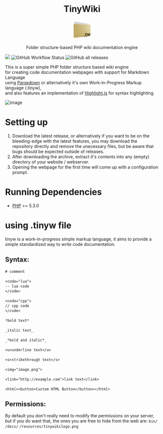 <h1 align="center">TinyWiki</h1>
<p align="center">
  <img src="resources/tinywikilogo.png" width=64 />
</p>
<p align="center">Folder structure-based PHP wiki documentation engine</p>

<img src="https://img.shields.io/github/license/vortexdevsoftware/tiny-wiki"> <img alt="GitHub Workflow Status" src="https://img.shields.io/github/workflow/status/vortexdevsoftware/tiny-wiki/test"> <img alt="GitHub all releases" src="https://img.shields.io/github/downloads/vortexdevsoftware/tiny-wiki/total">

<p>This is a super simple PHP folder structure based wiki engine<br>
for creating code documentation webpages with support for Markdown Language<br>
using <a href="http://parsedown.org/">Parsedown</a> or alternatively it's own Work-in-Progress Markup language (.tinyw),<br>
and also features an implementation of <a href="https://highlightjs.org/">Highlight.js</a>
for syntax highlighting.</p>

![image](https://user-images.githubusercontent.com/18470725/156728692-4895fca5-51ef-4c05-be2d-cf2caf147f70.png)

# Setting up
1. Download the latest release, or alternatively if you want to be on the bleeding-edge with the
latest features, you may download the repository directly and remove the unecessary files, but
be aware that bugs should be expected outside of releases.
2. After downloading the archive, extract it's contents into any (empty) directory of your
website / webserver.
3. Opening the webpage for the first time will come up with a configuration prompt.

# Running Dependencies
* [PHP](https://secure.php.net/) >= 5.3.0 

# using .tinyw file
tinyw is a work-in-progress simple markup language, it aims to provide a simple standardized way to
write code documentation.

## Syntax:
```
# comment

<code="lua">
-- lua code
</code>

<code="cpp">
// cpp code
</code>

*bold text*

_italic text_

_*bold and italic*_

<u>underline text</u>

<s>strikethrough text</s>

<img="image.png">

<link="http://example.com">link text</link>

<html><button>Custom HTML Button</button></html>
```

## Permissions:
By default you don't really need to modify the permissions on your server, but if you do want that,
the ones you are free to hide from the web are:
 `bin/`
 `/docs/`
 `/resources/tinywikilogo.png`

